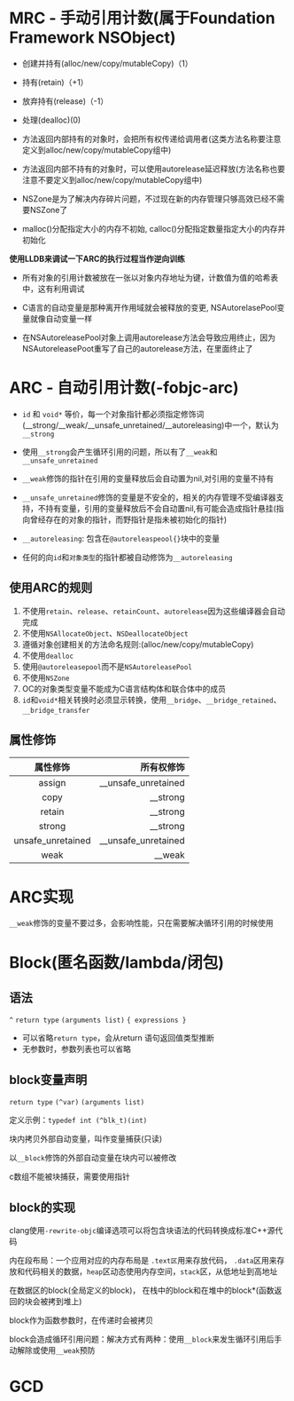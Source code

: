 # MRC - 手动引用计数(属于Foundation Framework NSObject)

- 创建并持有(alloc/new/copy/mutableCopy)（1）
- 持有(retain)（+1）
- 放弃持有(release)（-1）
- 处理(dealloc)(0)

- 方法返回内部持有的对象时，会把所有权传递给调用者(这类方法名称要注意定义到alloc/new/copy/mutableCopy组中)
- 方法返回内部不持有的对象时，可以使用autorelease延迟释放(方法名称也要注意不要定义到alloc/new/copy/mutableCopy组中)

- NSZone是为了解决内存碎片问题，不过现在新的内存管理只够高效已经不需要NSZone了
- malloc()分配指定大小的内存不初始, calloc()分配指定数量指定大小的内存并初始化

**使用LLDB来调试一下ARC的执行过程当作逆向训练**

- 所有对象的引用计数被放在一张以对象内存地址为键，计数值为值的哈希表中，这有利用调试

- C语言的自动变量是那种离开作用域就会被释放的变更, NSAutorelasePool变量就像自动变量一样

- 在NSAutoreleasePool对象上调用autorelease方法会导致应用终止，因为NSAutoreleasePoot重写了自己的autorelease方法，在里面终止了

# ARC - 自动引用计数(-fobjc-arc)

- `id` 和 `void*` 等价，每一个对象指针都必须指定修饰词(__strong/__weak/__unsafe_unretained/__autoreleasing)中一个，默认为`__strong`

- 使用`__strong`会产生循环引用的问题，所以有了`__weak`和`__unsafe_unretained`
- `__weak`修饰的指针在引用的变量释放后会自动置为nil,对引用的变量不持有
- `__unsafe_unretained`修饰的变量是不安全的，相关的内存管理不受编译器支持，不持有变量，引用的变量释放后不会自动置nil,有可能会造成指针悬挂(指向曾经存在的对象的指针，而野指针是指未被初始化的指针)
- `__autoreleasing`: 包含在`@autoreleaspeool{}`块中的变量
- 任何的向`id`和`对象类型`的指针都被自动修饰为`__autoreleasing`

## 使用ARC的规则

1. 不使用`retain`、`release`、`retainCount`、`autorelease`因为这些编译器会自动完成
2. 不使用`NSAllocateObject`、`NSDeallocateObject`
3. 遵循对象创建相关的方法命名规则:(alloc/new/copy/mutableCopy)
4. 不使用`dealloc`
5. 使用`@autoreleasepool`而不是`NSAutoreleasePool`
6. 不使用`NSZone`
7. OC的对象类型变量不能成为C语言结构体和联合体中的成员
8. `id`和`void*`相关转换时必须显示转换，使用`__bridge`、`__bridge_retained`、`__bridge_transfer`

## 属性修饰

|属性修饰|所有权修饰|
|:-----:|-------:|
|assign|__unsafe_unretained|
|copy|__strong|
|retain|__strong|
|strong|__strong|
|unsafe_unretained|__unsafe_unretained|
|weak|__weak|

# ARC实现

`__weak`修饰的变量不要过多，会影响性能，只在需要解决循环引用的时候使用


# Block(匿名函数/lambda/闭包)

## 语法 

`^` `return type` `(arguments list)` `{ expressions }`
 - 可以省略`return type`，会从return 语句返回值类型推断
 - 无参数时，参数列表也可以省略

## block变量声明

`return type` `(^var)` `(arguments list)`

定义示例：`typedef int (^blk_t)(int)` 

块内拷贝外部自动变量，叫作变量捕获(只读)

以`__block`修饰的外部自动变量在块内可以被修改

c数组不能被块捕获，需要使用指针

## block的实现

clang使用`-rewrite-objc`编译选项可以将包含块语法的代码转换成标准C++源代码

内在段布局：一个应用对应的内存布局是 `.text区`用来存放代码， `.data`区用来存放和代码相关的数据，`heap`区动态使用内存空间，`stack`区，从低地址到高地址

在数据区的block(全局定义的block)， 在栈中的block和在堆中的block*(函数返回的块会被拷到堆上)

block作为函数参数时，在传递时会被拷贝

block会造成循环引用问题：解决方式有两种：使用`__block`来发生循环引用后手动解除或使用`__weak`预防

# GCD









































